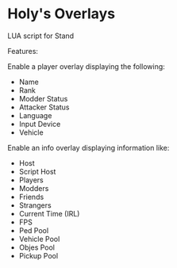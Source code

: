 # Holy's Overlays
LUA script for Stand

Features:

Enable a player overlay displaying the following:
- Name
- Rank
- Modder Status
- Attacker Status
- Language
- Input Device
- Vehicle

Enable an info overlay displaying information like:
- Host
- Script Host
- Players
- Modders
- Friends
- Strangers
- Current Time (IRL)
- FPS
- Ped Pool
- Vehicle Pool
- Objes Pool
- Pickup Pool
